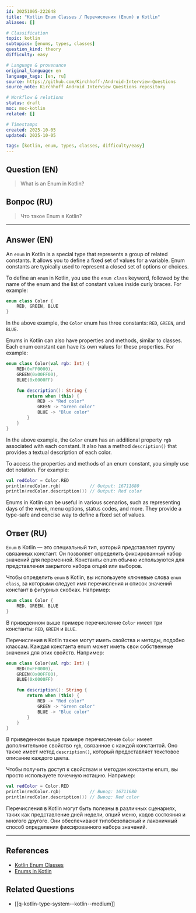 ```yaml
---
id: 20251005-222648
title: "Kotlin Enum Classes / Перечисления (Enum) в Kotlin"
aliases: []

# Classification
topic: kotlin
subtopics: [enums, types, classes]
question_kind: theory
difficulty: easy

# Language & provenance
original_language: en
language_tags: [en, ru]
source: https://github.com/Kirchhoff-/Android-Interview-Questions
source_note: Kirchhoff Android Interview Questions repository

# Workflow & relations
status: draft
moc: moc-kotlin
related: []

# Timestamps
created: 2025-10-05
updated: 2025-10-05

tags: [kotlin, enum, types, classes, difficulty/easy]
---
```

## Question (EN)
> What is an Enum in Kotlin?
## Вопрос (RU)
> Что такое Enum в Kotlin?

---

## Answer (EN)

An `enum` in Kotlin is a special type that represents a group of related constants. It allows you to define a fixed set of values for a variable. Enum constants are typically used to represent a closed set of options or choices.

To define an `enum` in Kotlin, you use the `enum class` keyword, followed by the name of the enum and the list of constant values inside curly braces. For example:

```kotlin
enum class Color {
    RED, GREEN, BLUE
}
```

In the above example, the `Color` enum has three constants: `RED`, `GREEN`, and `BLUE`.

Enums in Kotlin can also have properties and methods, similar to classes. Each enum constant can have its own values for these properties. For example:

```kotlin
enum class Color(val rgb: Int) {
    RED(0xFF0000),
    GREEN(0x00FF00),
    BLUE(0x0000FF)

    fun description(): String {
        return when (this) {
            RED -> "Red color"
            GREEN -> "Green color"
            BLUE -> "Blue color"
        }
    }
}
```

In the above example, the `Color` enum has an additional property `rgb` associated with each constant. It also has a method `description()` that provides a textual description of each color.

To access the properties and methods of an enum constant, you simply use dot notation. For example:

```kotlin
val redColor = Color.RED
println(redColor.rgb)           // Output: 16711680
println(redColor.description()) // Output: Red color
```

Enums in Kotlin can be useful in various scenarios, such as representing days of the week, menu options, status codes, and more. They provide a type-safe and concise way to define a fixed set of values.

## Ответ (RU)

`Enum` в Kotlin — это специальный тип, который представляет группу связанных констант. Он позволяет определить фиксированный набор значений для переменной. Константы enum обычно используются для представления закрытого набора опций или выборов.

Чтобы определить `enum` в Kotlin, вы используете ключевые слова `enum class`, за которыми следует имя перечисления и список значений констант в фигурных скобках. Например:

```kotlin
enum class Color {
    RED, GREEN, BLUE
}
```

В приведенном выше примере перечисление `Color` имеет три константы: `RED`, `GREEN` и `BLUE`.

Перечисления в Kotlin также могут иметь свойства и методы, подобно классам. Каждая константа enum может иметь свои собственные значения для этих свойств. Например:

```kotlin
enum class Color(val rgb: Int) {
    RED(0xFF0000),
    GREEN(0x00FF00),
    BLUE(0x0000FF)

    fun description(): String {
        return when (this) {
            RED -> "Red color"
            GREEN -> "Green color"
            BLUE -> "Blue color"
        }
    }
}
```

В приведенном выше примере перечисление `Color` имеет дополнительное свойство `rgb`, связанное с каждой константой. Оно также имеет метод `description()`, который предоставляет текстовое описание каждого цвета.

Чтобы получить доступ к свойствам и методам константы enum, вы просто используете точечную нотацию. Например:

```kotlin
val redColor = Color.RED
println(redColor.rgb)           // Вывод: 16711680
println(redColor.description()) // Вывод: Red color
```

Перечисления в Kotlin могут быть полезны в различных сценариях, таких как представление дней недели, опций меню, кодов состояния и многого другого. Они обеспечивают типобезопасный и лаконичный способ определения фиксированного набора значений.

---

## References
- [Kotlin Enum Classes](https://kotlinlang.org/docs/enum-classes.html)
- [Enums in Kotlin](https://www.baeldung.com/kotlin/enum)

## Related Questions
- [[q-kotlin-type-system--kotlin--medium]]
